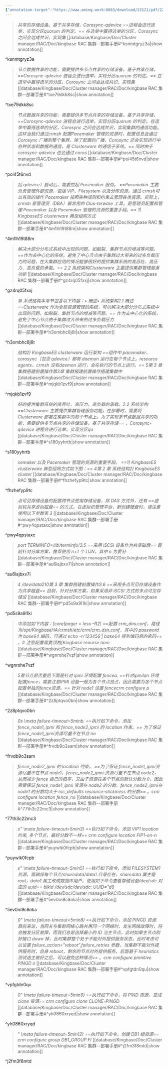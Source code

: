 ```yaml
---
{"annotation-target":"https://www.aming.work:8083/download/22121/pdf/22121.pdf","annotation-target-type":"pdf","author":"aming","email":"jikcheng@163.com","title":"kingbase RAC 集群--部署手册","creation_date":"2022-10-27 10:46","Last modified date":"2022-12-25 23:01","tags":"kingbase RAC 集群--部署手册","File Folder with relative path":"database/Kingbase/Doc/Cluster manager/RAC/Doc","remark":null,"other":null,"dg-publish":true,"permalink":"/database/kingbase/doc/cluster-manager/rac/doc/kingbase-rac/","dgPassFrontmatter":true}
---
```









>
>*共享的存储设备。基于共享存储，Corosync-qdevice ==进程会进行选举，实现分区quorum 的判定。== 在选举中赢得选举的分区，Corosync 之间会达成共识，实现集*
>[[database/Kingbase/Doc/Cluster manager/RAC/Doc/kingbase RAC 集群--部署手册#^ksnmtgryz3a\|show annotation]]
>
>
>
>
^ksnmtgryz3a


>
>*节点数据共享的功能，需要提供多节点共享的存储设备。基于共享存储， ==Corosync-qdevice 进程会进行选举，实现分区quorum 的判定。== 在选举中赢得选举的分区，Corosync 之间会达成共识，实现集*
>[[database/Kingbase/Doc/Cluster manager/RAC/Doc/kingbase RAC 集群--部署手册#^txe79dkk8sc\|show annotation]]
>
>
>
>
^txe79dkk8sc


>
>*节点数据共享的功能，需要提供多节点共享的存储设备。基于共享存储， ==Corosync-qdevice 进程会进行选举，实现分区quorum 的判定。在选举中赢得选举的分区，Corosync 之间会达成共识，实现集群的通信功能。这样当我们通过crmsh 配置Pacemaker 管理的资源时，配置信息会通过Corosync 广播到整个集群。除了配置的广播，Corosync 还会实现运行中各种状态和数据的通信，是 Clusterware 的通信子系统。== 同时由于 corosync-qdevice 也会通过 coros*
>[[database/Kingbase/Doc/Cluster manager/RAC/Doc/kingbase RAC 集群--部署手册#^poi45t6nvd\|show annotation]]
>
>
>
>
^poi45t6nvd


>
>*括 qdevice）启动后，需要拉起 Pacemaker 服务。 ==Pacemaker 主要负责管理外部资源，包括 VIP、Filesystem 以及分库资源。通过 crmsh可以有效的操作 Pacemaker 按照各种规则和约束去管理各类资源。实际上，crmsh 是管理员（DBA）最常用的 Clus-terware 工具，是管理员配置和管理 Pacemaker 以及 Pacemaker 管理的资源的重要手段。== 1) KingbaseES clusterware 典型组网方式*
>[[database/Kingbase/Doc/Cluster manager/RAC/Doc/kingbase RAC 集群--部署手册#^4m1lh19t88m\|show annotation]]
>
>
>
>
^4m1lh19t88m


>
>*解决大部分分布式系统中出现的问题，如脑裂、集群节点的增减等问题。 ==作为去中心化的系统，避免了中心节点由于集群过大带来的过多负载压力的问题，在大集群应用的情况能够很好的提供集群系统的高吞吐、高压力、高负载的承载。== 2.2 系统架构Clusterware 主要提供集群管理服务功能*
>[[database/Kingbase/Doc/Cluster manager/RAC/Doc/kingbase RAC 集群--部署手册#^gz4rq05fxxj\|show annotation]]
>
>
>
>
^gz4rq05fxxj


>
>*章 系统结构本章节包含以下内容：• 概述• 系统架构2.1 概述 ==Clusterware 作为全局资源管理的系统，可以解决大部分分布式系统中出现的问题，如脑裂、集群节点的增减等问题。== 作为去中心化的系统，避免了中心节点由于集群过大带来的过多负载压力*
>[[database/Kingbase/Doc/Cluster manager/RAC/Doc/kingbase RAC 集群--部署手册#^h3ombhc8j6t\|show annotation]]
>
>
>
>
^h3ombhc8j6t


>
>*结构2) KingbaseES clusterware 运行架构 ==组件中 pacemaker、corosync（包含 qdevice）都有 daemon 运行在每个节点上。resource agents、crmsh 没有daemon 运行，会在执行的节点上运行。== 5第 3 章 集群搭建前置操作第3章 集群搭建前置操作搭建集群中*
>[[database/Kingbase/Doc/Cluster manager/RAC/Doc/kingbase RAC 集群--部署手册#^mjqkb1zvf9\|show annotation]]
>
>
>
>
^mjqkb1zvf9


>
>*好的提供集群系统的高吞吐、高压力、高负载的承载。2.2 系统架构 ==Clusterware 主要提供集群管理服务功能，在部署时，需要将Clusterware 部署在集群中的每个节点上。为了实现多节点数据共享的功能，需要提供多节点共享的存储设备。基于共享存储== ，Corosync-qdevice 进程会进行选举，实现分区qu*
>[[database/Kingbase/Doc/Cluster manager/RAC/Doc/kingbase RAC 集群--部署手册#^s180yyhrtb\|show annotation]]
>
>
>
>
^s180yyhrtb


>
>*cemaker 以及 Pacemaker 管理的资源的重要手段。 ==1) KingbaseES clusterware 典型组网方式如下图：== 4第 2 章 系统结构2) KingbaseES cluster*
>[[database/Kingbase/Doc/Cluster manager/RAC/Doc/kingbase RAC 集群--部署手册#^fhzhefyp9tc\|show annotation]]
>
>
>
>
^fhzhefyp9tc


>
>*点可见存储设备的配置跨节点使用存储设备，除 DAS 方式外，还有 ==虚拟机共享虚拟磁盘== 的方式。在虚拟机管理平台，新创建硬盘时，请注意使用以下参数表 3*
>[[database/Kingbase/Doc/Cluster manager/RAC/Doc/kingbase RAC 集群--部署手册#^pwy4qpstaxc\|show annotation]]
>
>
>
>
^pwy4qpstaxc


>
>*port TERMINFO=/lib/terminfo/3.5 ==采用 iSCSI 设备作为共享磁盘== 目前针对分库方案，推荐使用 n+1 个 LUN，其中 n 为要分*
>[[database/Kingbase/Doc/Cluster manager/RAC/Doc/kingbase RAC 集群--部署手册#^au6lajbxv7i\|show annotation]]
>
>
>
>
^au6lajbxv7i


>
>*4 /dev/data210第 3 章 集群搭建前置操作3.6 ==采用多点可见存储设备作为共享磁盘== 目前，针对分库方案，如果采用非 iSCSI 方式的多点可见存储设*
>[[database/Kingbase/Doc/Cluster manager/RAC/Doc/kingbase RAC 集群--部署手册#^pd5s9a9l1ki\|show annotation]]
>
>
>
>
^pd5s9a9l1ki


>
>*中添加如下内容：[core]pager = less –R2) ==配置 crm_dns.conf，路径为/opt/KingbaseHA/crmsh/etc/crm/crm_dsn.conf，其中的 password 为 base64 编码，可通过 echo -n‘123456’| base64 得到编码后的密码== 。# 注意配置需要顶格[Kingbase reourse nam*
>[[database/Kingbase/Doc/Cluster manager/RAC/Doc/kingbase RAC 集群--部署手册#^wgnrohe7vzf\|show annotation]]
>
>
>
>
^wgnrohe7vzf


>
>*5看节点是否重启下面是针对 ipmi 环境配置 fencea. ==针对ipmilan 环境配置fence，需要注意IPMI 设备一般为各个节点独占，因此需要为各个节点配置单独的fence资源。== 针对 node1 设置 fencecrm configure p*
>[[database/Kingbase/Doc/Cluster manager/RAC/Doc/kingbase RAC 集群--部署手册#^2z8ptqvo0bn\|show annotation]]
>
>
>
>
^2z8ptqvo0bn


>
>*0s \meta failure-timeout=5minb. ==执行如下命令，添加 fence_node1_ipmi 和 fence_node2_ipmi 的 location 约束。== 为了保证 fence_node1_ipmi资源尽量不在节点 no*
>[[database/Kingbase/Doc/Cluster manager/RAC/Doc/kingbase RAC 集群--部署手册#^frvdb9o3sam\|show annotation]]
>
>
>
>
^frvdb9o3sam


>
>*fence_node2_ipmi 的 location 约束。 ==为了保证 fence_node1_ipmi资源尽量不在节点 node1，fence_node2_ipmi 资源尽量不在节点 node2，从而减少 fence 自己的概率，又由于资源在各个节点的默认分数为 0，因此需要保证 fence_node1_ipmi 资源在 node2 的分数、fence_node2_ipmi在 node1 的分数均大于 rsc_defaults resource-stickiness 的分数== 。crm configure location fence_no*
>[[database/Kingbase/Doc/Cluster manager/RAC/Doc/kingbase RAC 集群--部署手册#^77th3c22mc3\|show annotation]]
>
>
>
>
^77th3c22mc3


>
>*s" \meta failure-timeout=5min3) ==执行如下命令，添加 VIP1 location 约束, 多个节点，最好分数不一样== crm configure location FIP1-on-n*
>[[database/Kingbase/Doc/Cluster manager/RAC/Doc/kingbase RAC 集群--部署手册#^puywlk0fcpb\|show annotation]]
>
>
>
>
^puywlk0fcpb


>
>*s" \meta failure-timeout=5min5) ==执行如下命令，添加 FILESYSTEM1 资源，需确保每个节点/sharedata/data1 目录存在，sharedata 属主是root，data1 属主改成数据库用户。使用如下命令查看存储设备/dev/sdc 对应的 uuid== blkid /dev/sdc/dev/sdc: UUID="d8*
>[[database/Kingbase/Doc/Cluster manager/RAC/Doc/kingbase RAC 集群--部署手册#^5ev0m9c8nka\|show annotation]]
>
>
>
>
^5ev0m9c8nka


>
>*0" \meta failure-timeout=5min8) ==执行如下命令，添加 PINGD 资源. 目前来说，当网关与集群网络心跳共用同一个网络时，发生网络故障时，将会触发分区故障，而我们总是选择最小的 ID 当主节点，此时如果主节点刚好接口 down 掉，此时集群整个处于不能对外提供服务状态，此时考虑可以设置 failure_action=”reboot”,failure_retries 参数，当集群不能对外提供服务时，自身 reboot，剩余的节点对外提供服务，后面基于 heuristics 测试选主做好之后，可以避免这种情况== 。crm configure primitive PINGD o*
>[[database/Kingbase/Doc/Cluster manager/RAC/Doc/kingbase RAC 集群--部署手册#^vpfgtdn0qu\|show annotation]]
>
>
>
>
^vpfgtdn0qu


>
>*0" \meta failure-timeout=5min9) ==执行如下命令，将 PIND 资源，变成 clone 资源== crm configure clone CLONE-PINGD*
>[[database/Kingbase/Doc/Cluster manager/RAC/Doc/kingbase RAC 集群--部署手册#^yh0860xryqd\|show annotation]]
>
>
>
>
^yh0860xryqd


>
>*" \meta failure-timeout=5min12) ==执行如下命令，创建 DB1 组资源== crm configure group DB1_GROUP FI*
>[[database/Kingbase/Doc/Cluster manager/RAC/Doc/kingbase RAC 集群--部署手册#^j2fm3f8mtd\|show annotation]]
>
>
>
>
^j2fm3f8mtd
